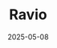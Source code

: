 ---  
layout: startup_page  
title: "Ravio"  
id: "ravio.com"  
permalink: "/ravioravio.com05082025/"  
website: "https://ravio.com/"  
funding_round: "Series A"  
funding_amount: "$12M"  
investors: "Spark Capital (US), Blackbird (Australia), Cherry Ventures (Europe)"  
about: "Ravio provides real-time compensation data and decision-making tools to help companies manage compensation effectively. It offers a platform that delivers market insights across multiple countries and roles, enabling businesses to make informed decisions and avoid 'compensation debt'. The platform connects with HR systems to continuously analyze market movements and provide benchmarks."  
markets: "HR Tech, Employee Benefits, Human Resources, SaaS"  
hq: "London, United Kingdom"  
founded_year: "2022"  
linkedin: "https://www.linkedin.com/company/ravio-com"  
twitter: "https://twitter.com/raviohq"  
instagram: ""  
facebook: ""  
crunchbase: "https://www.crunchbase.com/organization/ravio"  
pitchbook: "https://pitchbook.com/profiles/company/495843-22"  

date_display: "08-May-2025"  
date: "2025-05-08"

# SEO Optimization  
meta_title: "Ravio - Series A Funding ($12M)"  
meta_description: "Ravio, Ravio provides real-time compensation data and decision-making tools to help companies manage compensation effectively. It offers a platform that deli..."  
meta_keywords: "Ravio, HR Tech, Employee Benefits, Human Resources, SaaS, Series A funding"  
canonical_url: "https://startup.projectstartups.com/ravioravio.com05082025/"  
---